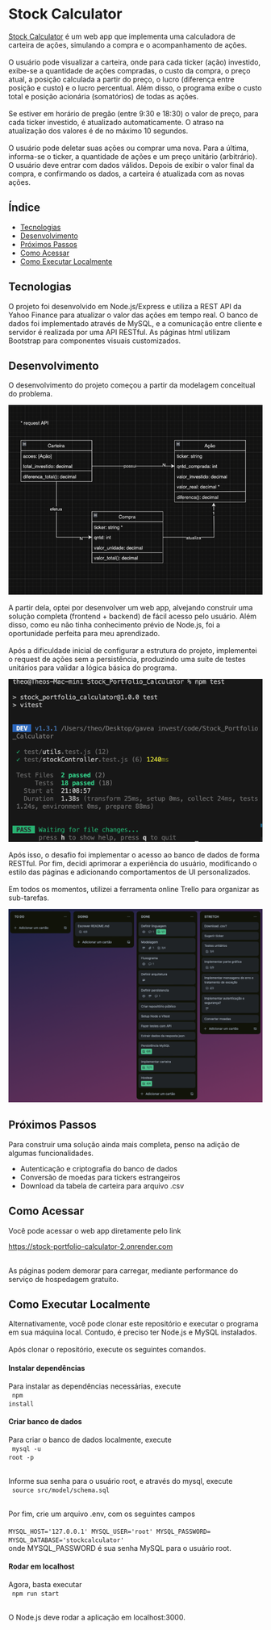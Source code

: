 # Stock Calculator
 
<a href="https://stock-portfolio-calculator-2.onrender.com">Stock Calculator</a> é um web app que implementa uma calculadora de carteira de ações, simulando a compra e o acompanhamento de ações.
<br><br>
O usuário pode visualizar a carteira, onde para cada ticker (ação) investido, exibe-se a quantidade de ações compradas, o custo da compra, o preço atual, a posição calculada a partir do preço, o lucro (diferença entre posição e custo) e o lucro percentual. Além disso, o programa exibe o custo total e posição acionária (somatórios) de todas as ações. 
<br><br>
Se estiver em horário de pregão (entre 9:30 e 18:30) o valor de preço, para cada ticker investido, é atualizado automaticamente. O atraso na atualização dos valores é de no máximo 10 segundos.
<br><br>
O usuário pode deletar suas ações ou comprar uma nova. Para a última, informa-se o ticker, a quantidade de ações e um preço unitário (arbitrário). O usuário deve entrar com dados válidos. Depois de exibir o valor final da compra, e confirmando os dados, a carteira é atualizada com as novas ações. 

## Índice 

* [Tecnologias](#Tecnologias)
* [Desenvolvimento](#Desenvolvimento)
* [Próximos Passos](#Próximos-Passos)
* [Como Acessar](#Como-acessar)
* [Como Executar Localmente](#Como-Executar-Localmente)

## Tecnologias

O projeto foi desenvolvido em Node.js/Express e utiliza a REST API da Yahoo Finance para atualizar o valor das ações em tempo real. O banco de dados foi implementado através de MySQL, e a comunicação entre cliente e servidor é realizada por uma API RESTful. As páginas html utilizam Bootstrap para componentes visuais customizados.

## Desenvolvimento

O desenvolvimento do projeto começou a partir da modelagem conceitual do problema. 

![alter text](img/initial_model.png)

A partir dela, optei por desenvolver um web app, alvejando construir uma solução completa (frontend + backend) de fácil acesso pelo usuário. Além disso, como eu não tinha conhecimento prévio de Node.js, foi a oportunidade perfeita para meu aprendizado.
<br><br>
Após a dificuldade inicial de configurar a estrutura do projeto, implementei o request de ações sem a persistência, produzindo uma suíte de testes unitários para validar a lógica básica do programa.

![alter text](img/tests.png)

Após isso, o desafio foi implementar o acesso ao banco de dados de forma RESTful. Por fim, decidi aprimorar a experiência do usuário, modificando o estilo das páginas e adicionando comportamentos de UI personalizados.
<br><br>
Em todos os momentos, utilizei a ferramenta online Trello para organizar as sub-tarefas. 

![alter text](img/trello.png)

## Próximos Passos

Para construir uma solução ainda mais completa, penso na adição de algumas funcionalidades. 

- Autenticação e criptografia do banco de dados
- Conversão de moedas para tickers estrangeiros
- Download da tabela de carteira para arquivo .csv

## Como Acessar

Você pode acessar o web app diretamente pelo link <br>

https://stock-portfolio-calculator-2.onrender.com

<br>
As páginas podem demorar para carregar, mediante performance do serviço de hospedagem gratuito.

## Como Executar Localmente

Alternativamente, você pode clonar este repositório e executar o programa em sua máquina local. Contudo, é preciso ter Node.js e MySQL instalados.
<br><br>
Após clonar o repositório, execute os seguintes comandos.

#### Instalar dependências

Para instalar as dependências necessárias, execute
<br>
<code> npm install </code>

#### Criar banco de dados

Para criar o banco de dados localmente, execute
<br>
<code> mysql -u root -p </code>
<br><br>

Informe sua senha para o usuário root, e através do mysql, execute
<br>
<code> source src/model/schema.sql </code>
<br><br>

Por fim, crie um arquivo .env, com os seguintes campos
<br>
<code>
MYSQL_HOST='127.0.0.1'
MYSQL_USER='root'
MYSQL_PASSWORD=
MYSQL_DATABASE='stockcalculator'
</code> 
<br>
onde MYSQL_PASSWORD é sua senha MySQL para o usuário root.

#### Rodar em localhost

Agora, basta executar
<br>
<code> npm run start </code>
<br><br>

O Node.js deve rodar a aplicação em localhost:3000.